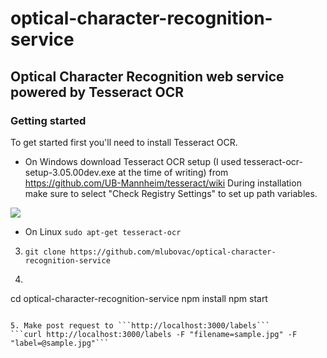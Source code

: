 # optical-character-recognition-service
## Optical Character Recognition web service powered by Tesseract OCR


### Getting started
To get started first you'll need to install Tesseract OCR. 

* On Windows download Tesseract OCR setup (I used tesseract-ocr-setup-3.05.00dev.exe at the time of writing) from https://github.com/UB-Mannheim/tesseract/wiki
During installation make sure to select "Check Registry Settings" to set up path variables.

![](http://octodex.github.com/images/octdrey-catburn.jpg)

* On Linux  ```sudo apt-get tesseract-ocr```

3. ```git clone https://github.com/mlubovac/optical-character-recognition-service```

4. ```
cd optical-character-recognition-service
npm install
npm start
```

5. Make post request to ```http://localhost:3000/labels```
```curl http://localhost:3000/labels -F "filename=sample.jpg" -F "label=@sample.jpg"```